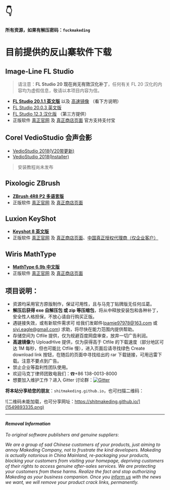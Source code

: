 # :point_down:
**所有资源，如果有解压密码：`fuckmakeding`**

# 目前提供的反山寨软件下载
## Image-Line FL Studio

> 请注意：**FL Studio 20 现在尚无有效汉化补丁**，任何有关 FL 20 汉化的内容均为虚假信息，敬请以本项目内容为信。

  - [**FL Studio 20.1.1 英文版**](http://t.cn/EcSqMO2) 以及 [高速镜像](http://uploadhive.com/mzjd5w7n99mg.htm) （看下方说明）
  - [FL Studio 20.0.3 英文版](http://t.cn/Ec6RCtm)
  - [FL Studio 12.3 汉化版](http://t.cn/E58cRKl) （第三方提供）
  - 正版软件 [真正官网](https://www.image-line.com/flstudio/) 及 [真正商店页面](https://support.image-line.com/jshop/shop.php) 官方支持支付宝

## Corel VedioStudio 会声会影
  - [VedioStudio 2018(V20带更新)](https://freeshadow-my.sharepoint.com/personal/eagle_abcda_tech/_layouts/15/download.aspx?e=4sG2OZ&share=EWLzkehwHydJs1DckyugNhIBao-GMBz7rC3tc-Yz8rOQRw)
  - [VedioStudio 2018(Installer)](https://freeshadow-my.sharepoint.com/personal/eagle_abcda_tech/_layouts/15/download.aspx?e=Dmtayj&share=ESASipNydMBPtRDLhvLUp5wBOnMOh70477YTT6DWaWbw7w)

> 安装教程尚未发布

## Pixologic ZBrush

  - [**ZBrush 4R8 P2 多语言版**](http://t.cn/E5jJdps)
  - 正版软件 [真正官网](http://pixologic.com/) 及 [真正商店页面](https://store.pixologic.com/)

## Luxion KeyShot

  - [**Keyshot 8 英文版**](http://t.cn/E5j6i8B)
  - 正版软件 [真正官网](https://www.keyshot.com/) 及 [真正商店页面](https://buy.keyshot.com/)、[中国真正授权代理商（仅企业客户）](http://www.iristechchina.com/)
  
## Wiris MathType

  - [**MathType 6.9b 中文版**](http://t.cn/E5T6LNP)
  - 正版软件 [真正官网](http://www.wiris.com/mathtype) 及 [真正商店页面](http://www.wiris.com/en/store)

## 项目说明：

- 资源均采用官方原版制作，保证可用性，且与马克丁贴牌版无任何瓜葛。
- **解压后获得 exe 自解压包 或 zip 等压缩包**，将从中释放安装包和各种补丁，安全性人格担保，不放心请自行购买正版。
- 遇链接失效，或有新软件需求可 给我们发邮件(pamie97978@163.com 或 siyi.eagle@gmail.com) 求助，将尽快在能力范围内提供帮助。
- 存储空间为 Ctfile 提供，仅为规避百度网盘审查，放弃一切广告利润。
- **高速镜像**为 UploadHive 提供，仅为获得高于 Ctfile 的下载速度（部分地区可达 1M 每秒，但也可能比 Ctfile 慢），进入页面后请寻找绿色 Create download link 按钮，在随后的页面中寻找给出的 rar 下载链接，可用迅雷下载。注意不要点到广告。
- 禁止企业等盈利性团队使用。
- 欢迎马克丁律师团致电我们：☎+86 138-0013-8000
- 想要加入维护工作？进入 Gitter 讨论群：[![Gitter](https://badges.gitter.im/antimakeding/community.svg)](https://gitter.im/antimakeding/community?utm_source=badge&utm_medium=badge&utm_campaign=pr-badge&utm_content=body_badge)

**将本站分享给您的朋友**：`shitmakeding.github.io`，也可扫描二维码：

![二维码未能加载，也可分享网址：https://shitmakeding.github.io/](1549893335.png)

------

#### *Removal Information*

*To original software publishers and genuine suppliers*:

*We are a group of sad Chinese customers of your products, just aiming to annoy Makeding Company, not to frustrate the kind developers. Makeding is actually notorious in China Mainland, re-packaging your products, blocking your customers from visiting your homepage, depriving customers of their rights to access genuine after-sales services. We are protecting your customers from these harms. Realize the fact and stop authorizing Makeding as your business companion. Once you [inform us](mailto:pamie97978@163.com) with the news we want, we will remove your product crack links, permanently.*
